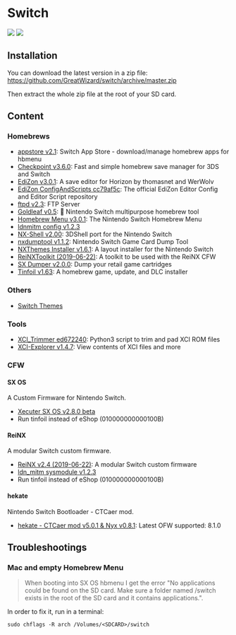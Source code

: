 # Switch

![](https://img.shields.io/badge/switch-sx--os-red.svg)
![](https://img.shields.io/badge/switch-sdfiles-orange.svg)

## Installation

You can download the latest version in a zip file: https://github.com/GreatWizard/switch/archive/master.zip

Then extract the whole zip file at the root of your SD card.

## Content

### Homebrews

- [appstore v2.1](https://github.com/vgmoose/appstorenx): Switch App Store - download/manage homebrew apps for hbmenu
- [Checkpoint v3.6.0](https://github.com/BernardoGiordano/Checkpoint/): Fast and simple homebrew save manager for 3DS and Switch
- [EdiZon v3.0.1](https://github.com/thomasnet-mc/EdiZon): A save editor for Horizon by thomasnet and WerWolv
- [EdiZon ConfigAndScripts cc79af5c](https://github.com/WerWolv98/EdiZon_ConfigsAndScripts): The official EdiZon Editor Config and Editor Script repository
- [ftpd v2.3](https://github.com/mtheall/ftpd): FTP Server
- [Goldleaf v0.5](https://github.com/XorTroll/Goldleaf): 🍂 Nintendo Switch multipurpose homebrew tool
- [Homebrew Menu v3.0.1](https://github.com/switchbrew/nx-hbmenu): The Nintendo Switch Homebrew Menu
- [ldnmitm config v1.2.3](https://github.com/spacemeowx2/ldn_mitm)
- [NX-Shell v2.00](https://github.com/joel16/NX-Shell): 3DShell port for the Nintendo Switch
- [nxdumptool v1.1.2](https://github.com/DarkMatterCore/gcdumptool): Nintendo Switch Game Card Dump Tool
- [NXThemes Installer v1.6.1](https://github.com/exelix11/SwitchThemeInjector): A layout installer for the Nintendo Switch
- [ReiNXToolkit (2019-06-22)](https://github.com/Reisyukaku/ReiNXToolkit): A toolkit to be used with the ReiNX CFW
- [SX Dumper v2.0.0](https://sx.xecuter.com/): Dump your retail game cartridges
- [Tinfoil v1.63](https://github.com/digableinc/tinfoil): A homebrew game, update, and DLC installer

### Others

- [Switch Themes](https://suchmememanyskill.github.io/Themes/Switch_Themes/)

### Tools

- [XCI_Trimmer ed672240](https://github.com/AnalogMan151/XCI_Trimmer): Python3 script to trim and pad XCI ROM files
- [XCI-Explorer v1.4.7](https://github.com/StudentBlake/XCI-Explorer): View contents of XCI files and more

### CFW

#### SX OS

A Custom Firmware for Nintendo Switch.

- [Xecuter SX OS v2.8.0 beta](https://sx.xecuter.com/)
- Run tinfoil instead of eShop (010000000000100B)

#### ReiNX

A modular Switch custom firmware.

- [ReiNX v2.4 (2019-06-22)](https://reinx.guide/builds): A modular Switch custom firmware
- [ldn_mitm sysmodule v1.2.3](https://github.com/spacemeowx2/ldn_mitm)
- Run tinfoil instead of eShop (010000000000100B)

#### hekate

Nintendo Switch Bootloader - CTCaer mod.

- [hekate - CTCaer mod v5.0.1 & Nyx v0.8.1](https://github.com/CTCaer/hekate): Latest OFW supported: 8.1.0

## Troubleshootings

### Mac and empty Homebrew Menu

> When booting into SX OS hbmenu I get the error "No applications could be found on the SD card. Make sure a folder named /switch exists in the root of the SD card and it contains applications.".

In order to fix it, run in a terminal:

```
sudo chflags -R arch /Volumes/<SDCARD>/switch
```
